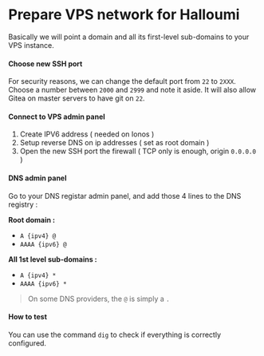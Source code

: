 # Prepare VPS network for Halloumi

Basically we will point a domain and all its first-level sub-domains to your VPS instance.

#### Choose new SSH port

For security reasons, we can change the default port from `22` to `2XXX`.
Choose a number between `2000` and `2999` and note it aside.
It will also allow Gitea on master servers to have git on `22`.

#### Connect to VPS admin panel

1. Create IPV6 address ( needed on Ionos )
2. Setup reverse DNS on ip addresses ( set as root domain )
3. Open the new SSH port the firewall ( TCP only is enough, origin `0.0.0.0` )

#### DNS admin panel

Go to your DNS registar admin panel, and add those 4 lines to the DNS registry :

**Root domain :**
- `A {ipv4} @`
- `AAAA {ipv6} @`

**All 1st level sub-domains :**
- `A {ipv4} *`
- `AAAA {ipv6} *`

> On some DNS providers, the `@` is simply a `.`

#### How to test

You can use the command `dig` to check if everything is correctly configured.

